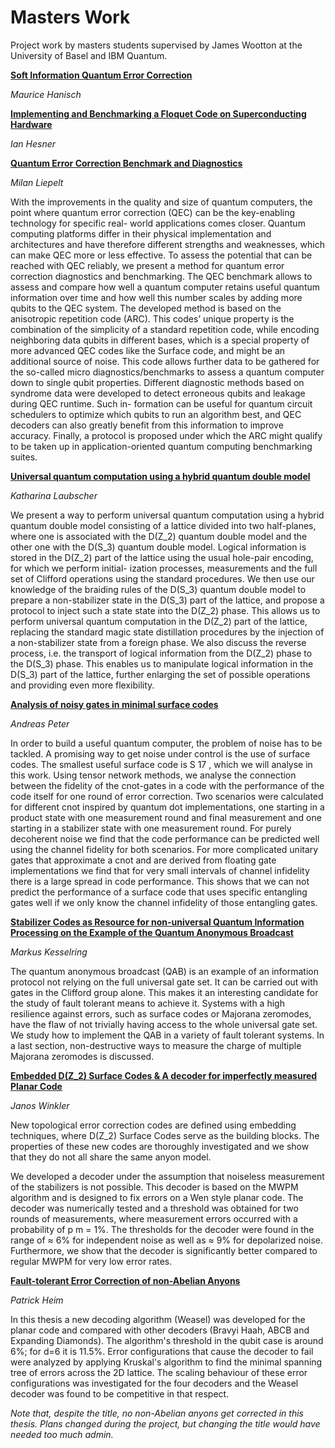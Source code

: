 # Masters Work
Project work by masters students supervised by James Wootton at the University of Basel and IBM Quantum.

**[Soft Information Quantum Error Correction](https://github.com/quantumjim/Masters-Work/blob/master/Hanisch_Soft_Information_QEC.pdf)**

*Maurice Hanisch*

**[Implementing and Benchmarking a Floquet Code on Superconducting Hardware](https://github.com/quantumjim/Masters-Work/blob/master/Hesner_Implementing_and_Benchmarking_a_Floquet_Code.pdf)**

*Ian Hesner*

**[Quantum Error Correction Benchmark and Diagnostics](Liepelt_Quantum_Error_Correction_Benchmark_and_Diagnostics.pdf)**

*Milan Liepelt*

With the improvements in the quality and size of quantum computers, the point where
quantum error correction (QEC) can be the key-enabling technology for specific real-
world applications comes closer. Quantum computing platforms differ in their physical
implementation and architectures and have therefore different strengths and weaknesses,
which can make QEC more or less effective. To assess the potential that can be reached
with QEC reliably, we present a method for quantum error correction diagnostics and
benchmarking. The QEC benchmark allows to assess and compare how well a quantum computer 
retains useful quantum information over time and how well this number
scales by adding more qubits to the QEC system. The developed method is based on
the anisotropic repetition code (ARC). This codes’ unique property is the combination
of the simplicity of a standard repetition code, while encoding neighboring data qubits in
different bases, which is a special property of more advanced QEC codes like the Surface
code, and might be an additional source of noise. This code allows further data to be
gathered for the so-called micro diagnostics/benchmarks to assess a quantum computer
down to single qubit properties. Different diagnostic methods based on syndrome data
were developed to detect erroneous qubits and leakage during QEC runtime. Such in-
formation can be useful for quantum circuit schedulers to optimize which qubits to run
an algorithm best, and QEC decoders can also greatly benefit from this information to
improve accuracy. Finally, a protocol is proposed under which the ARC might qualify to
be taken up in application-oriented quantum computing benchmarking suites.


**[Universal quantum computation using a hybrid quantum double model](Laubscher_Universal_quantum_computation_using_a_hybrid_quantum_double_model.pdf)**

*Katharina Laubscher*

We present a way to perform universal quantum computation using a hybrid quantum
double model consisting of a lattice divided into two half-planes, where one
is associated with the D(Z_2) quantum double model and the other one with the
D(S_3) quantum double model. Logical information is stored in the D(Z_2) part
of the lattice using the usual hole-pair encoding, for which we perform initial-
ization processes, measurements and the full set of Clifford operations using the
standard procedures. We then use our knowledge of the braiding rules of the
D(S_3) quantum double model to prepare a non-stabilizer state in the D(S_3) part
of the lattice, and propose a protocol to inject such a state state into the D(Z_2)
phase. This allows us to perform universal quantum computation in the D(Z_2)
part of the lattice, replacing the standard magic state distillation procedures by
the injection of a non-stabilizer state from a foreign phase. We also discuss the
reverse process, i.e. the transport of logical information from the D(Z_2) phase
to the D(S_3) phase. This enables us to manipulate logical information in the
D(S_3) part of the lattice, further enlarging the set of possible operations and
providing even more flexibility.

**[Analysis of noisy gates in minimal surface codes](Peter_Analysis_of_noisy_gates_in_minimal_surface_codes.pdf)**

*Andreas Peter*

In order to build a useful quantum computer, the problem of noise
has to be tackled. A promising way to get noise under control is the use of
surface codes. The smallest useful surface code is S 17 , which we will analyse in
this work. Using tensor network methods, we analyse the connection between
the fidelity of the cnot-gates in a code with the performance of the code itself
for one round of error correction. Two scenarios were calculated for different
cnot inspired by quantum dot implementations, one starting in a product
state with one measurement round and final measurement and one starting in
a stabilizer state with one measurement round. For purely decoherent noise we
find that the code performance can be predicted well using the channel fidelity
for both scenarios. For more complicated unitary gates that approximate a
cnot and are derived from floating gate implementations we find that for very
small intervals of channel infidelity there is a large spread in code performance.
This shows that we can not predict the performance of a surface code that uses
specific entangling gates well if we only know the channel infidelity of those
entangling gates.

**[Stabilizer Codes as Resource for non-universal Quantum Information
Processing on the Example of the Quantum Anonymous Broadcast](Kesselring_Stabilizer_codes_as_resource_for_non-universal_quantum_information_processing_on_the_example_of_the_quantum_anonymous_broadcast.pdf)**

*Markus Kesselring*

The quantum anonymous broadcast (QAB) is an example of an information protocol not relying
on the full universal gate set. It can be carried out with gates in the Clifford group alone. This
makes it an interesting candidate for the study of fault tolerant means to achieve it. Systems with
a high resilience against errors, such as surface codes or Majorana zeromodes, have the flaw of not
trivially having access to the whole universal gate set. We study how to implement the QAB in a
variety of fault tolerant systems. In a last section, non-destructive ways to measure the charge of
multiple Majorana zeromodes is discussed.

**[Embedded D(Z_2) Surface Codes & A decoder for imperfectly measured Planar Code](Winkler_Embedded_D(Z_2)_surface_codes.pdf)**

*Janos Winkler*

New topological error correction codes are defined using embedding techniques, where D(Z_2)
Surface Codes serve as the building blocks. The properties of these new codes are thoroughly
investigated and we show that they do not all share the same anyon model.

We developed a decoder under the assumption that noiseless measurement of the stabilizers
is not possible. This decoder is based on the MWPM algorithm and is designed to fix errors on a
Wen style planar code. The decoder was numerically tested and a threshold was obtained for two
rounds of measurements, where measurement errors occurred with a probability of p m = 1%. The
thresholds for the decoder were found in the range of ≈ 6% for independent noise as well as ≈ 9%
for depolarized noise. Furthermore, we show that the decoder is significantly better compared to
regular MWPM for very low error rates.

**[Fault-tolerant Error Correction of non-Abelian Anyons](Heim_Fault-tolerant_Error_Correction_of_non-Abelian_Anyons.pdf)**

*Patrick Heim*

In this thesis a new decoding algorithm (Weasel) was developed for the planar code and compared with other decoders (Bravyi Haah, ABCB and Expanding Diamonds). The algorithm's threshold in the qubit case is around 6%; for d=6 it is 11.5%. Error configurations that cause the decoder to fail were analyzed by applying Kruskal's algorithm to find the minimal spanning tree of errors across the 2D lattice. The scaling behaviour of these error configurations was investigated for the four decoders and the Weasel decoder was found to be competitive in that respect.

*Note that, despite the title, no non-Abelian anyons get corrected in this thesis. Plans changed during the project, but changing the title would have needed too much admin.*

